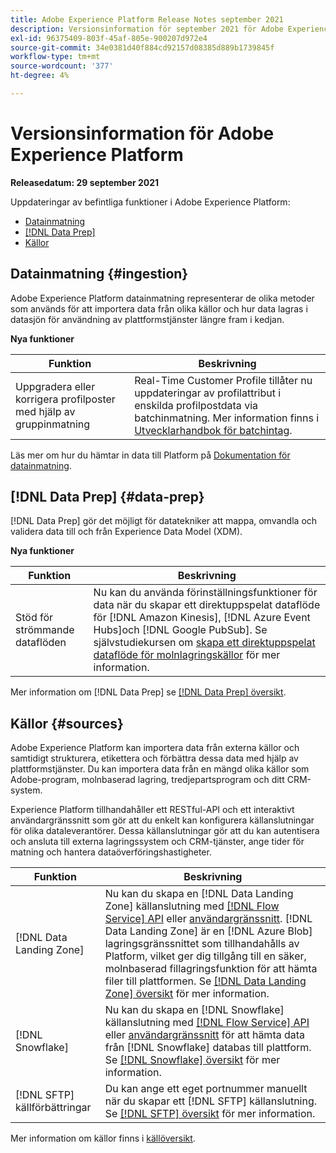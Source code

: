 ```yaml
---
title: Adobe Experience Platform Release Notes september 2021
description: Versionsinformation för september 2021 för Adobe Experience Platform.
exl-id: 96375409-803f-45af-805e-900207d972e4
source-git-commit: 34e0381d40f884cd92157d08385d889b1739845f
workflow-type: tm+mt
source-wordcount: '377'
ht-degree: 4%

---
```


# Versionsinformation för Adobe Experience Platform

**Releasedatum: 29 september 2021**

Uppdateringar av befintliga funktioner i Adobe Experience Platform:

- [Datainmatning](#ingestion)
- [[!DNL Data Prep]](#data-prep)
- [Källor](#sources)

## Datainmatning {#ingestion}

Adobe Experience Platform datainmatning representerar de olika metoder som används för att importera data från olika källor och hur data lagras i datasjön för användning av plattformstjänster längre fram i kedjan.

**Nya funktioner**

| Funktion | Beskrivning |
|------- | -----------|
| Uppgradera eller korrigera profilposter med hjälp av gruppinmatning | Real-Time Customer Profile tillåter nu uppdateringar av profilattribut i enskilda profilpostdata via batchinmatning. Mer information finns i [Utvecklarhandbok för batchintag](../../ingestion/batch-ingestion/api-overview.md). |

Läs mer om hur du hämtar in data till Platform på [Dokumentation för datainmatning](../../ingestion/home.md).

## [!DNL Data Prep] {#data-prep}

[!DNL Data Prep] gör det möjligt för datatekniker att mappa, omvandla och validera data till och från Experience Data Model (XDM).

**Nya funktioner**

| Funktion | Beskrivning |
| --- | --- |
| Stöd för strömmande dataflöden | Nu kan du använda förinställningsfunktioner för data när du skapar ett direktuppspelat dataflöde för [!DNL Amazon Kinesis], [!DNL Azure Event Hubs]och [!DNL Google PubSub]. Se självstudiekursen om [skapa ett direktuppspelat dataflöde för molnlagringskällor](../../sources/tutorials/ui/dataflow/streaming/cloud-storage-streaming.md) för mer information. |

Mer information om [!DNL Data Prep] se [[!DNL Data Prep] översikt](../../data-prep/home.md).

## Källor {#sources}

Adobe Experience Platform kan importera data från externa källor och samtidigt strukturera, etikettera och förbättra dessa data med hjälp av plattformstjänster. Du kan importera data från en mängd olika källor som Adobe-program, molnbaserad lagring, tredjepartsprogram och ditt CRM-system.

Experience Platform tillhandahåller ett RESTful-API och ett interaktivt användargränssnitt som gör att du enkelt kan konfigurera källanslutningar för olika dataleverantörer. Dessa källanslutningar gör att du kan autentisera och ansluta till externa lagringssystem och CRM-tjänster, ange tider för matning och hantera dataöverföringshastigheter.

| Funktion | Beskrivning |
| --- | --- |
| [!DNL Data Landing Zone] | Nu kan du skapa en [!DNL Data Landing Zone] källanslutning med [[!DNL Flow Service] API](../../sources/tutorials/api/create/cloud-storage/data-landing-zone.md) eller [användargränssnitt](../../sources/tutorials/ui/create/cloud-storage/data-landing-zone.md). [!DNL Data Landing Zone] är en [!DNL Azure Blob] lagringsgränssnittet som tillhandahålls av Platform, vilket ger dig tillgång till en säker, molnbaserad fillagringsfunktion för att hämta filer till plattformen. Se [[!DNL Data Landing Zone] översikt](../../sources/connectors/cloud-storage/data-landing-zone.md) för mer information. |
| [!DNL Snowflake] | Nu kan du skapa en [!DNL Snowflake] källanslutning med [[!DNL Flow Service] API](../../sources/tutorials/api/create/databases/snowflake.md) eller [användargränssnitt](../../sources/tutorials/ui/create/databases/snowflake.md) för att hämta data från [!DNL Snowflake] databas till plattform. Se [[!DNL Snowflake] översikt](../../sources/connectors/databases/snowflake.md) för mer information. |
| [!DNL SFTP] källförbättringar | Du kan ange ett eget portnummer manuellt när du skapar ett [!DNL SFTP] källanslutning. Se [[!DNL SFTP] översikt](../../sources/connectors/cloud-storage/sftp.md) för mer information. |

Mer information om källor finns i [källöversikt](../../sources/home.md).
